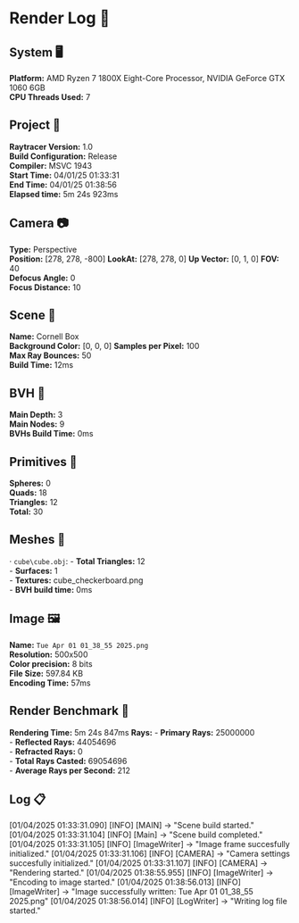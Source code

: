 # Render Log 📜

## System 🖥️

**Platform:** AMD Ryzen 7 1800X Eight-Core Processor, NVIDIA GeForce GTX 1060 6GB  
**CPU Threads Used:** 7  

## Project 🏯

**Raytracer Version:** 1.0  
**Build Configuration:** Release  
**Compiler:** MSVC 1943  
**Start Time:** 04/01/25 01:33:31  
**End Time:** 04/01/25 01:38:56  
**Elapsed time:** 5m 24s 923ms

## Camera 📷

**Type:** Perspective  
**Position:** [278, 278, -800] 
**LookAt:** [278, 278, 0] 
**Up Vector:** [0, 1, 0] 
**FOV:** 40  
**Defocus Angle:** 0  
**Focus Distance:** 10  

## Scene 🌆

**Name:** Cornell Box  
**Background Color:** [0, 0, 0] 
**Samples per Pixel:** 100  
**Max Ray Bounces:** 50  
**Build Time:** 12ms

## BVH 🍂

**Main Depth:** 3  
**Main Nodes:** 9  
**BVHs Build Time:** 0ms

## Primitives 🔵

**Spheres:** 0  
**Quads:** 18  
**Triangles:** 12  
**Total:** 30  

## Meshes 🔺

· `cube\cube.obj`:
    - **Total Triangles:** 12  
    - **Surfaces:** 1  
    - **Textures:** cube_checkerboard.png  
    - **BVH build time:** 0ms 

## Image 🖼️

**Name:** `Tue Apr 01 01_38_55 2025.png`  
**Resolution:** 500x500  
**Color precision:** 8 bits  
**File Size:** 597.84 KB  
**Encoding Time:** 57ms 

## Render Benchmark 🎇

**Rendering Time:** 5m 24s 847ms 
**Rays:**
    - **Primary Rays:** 25000000  
    - **Reflected Rays:** 44054696  
    - **Refracted Rays:** 0  
    - **Total Rays Casted:** 69054696  
    - **Average Rays per Second:** 212  

## Log 📋

[01/04/2025 01:33:31.090] [INFO] [MAIN] -> "Scene build started."
[01/04/2025 01:33:31.104] [INFO] [Main] -> "Scene build completed."
[01/04/2025 01:33:31.105] [INFO] [ImageWriter] -> "Image frame succesfully initialized."
[01/04/2025 01:33:31.106] [INFO] [CAMERA] -> "Camera settings succesfully initialized."
[01/04/2025 01:33:31.107] [INFO] [CAMERA] -> "Rendering started."
[01/04/2025 01:38:55.955] [INFO] [ImageWriter] -> "Encoding to image started."
[01/04/2025 01:38:56.013] [INFO] [ImageWriter] -> "Image successfully written: Tue Apr 01 01_38_55 2025.png"
[01/04/2025 01:38:56.014] [INFO] [LogWriter] -> "Writing log file started."
